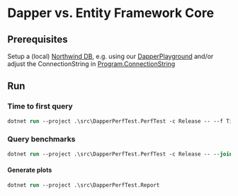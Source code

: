 # Dapper vs. Entity Framework Core

## Prerequisites

Setup a (local) [Northwind DB](https://docs.microsoft.com/en-us/dotnet/framework/data/adonet/sql/linq/downloading-sample-databases), e.g. using our [DapperPlayground](https://github.com/bbvch/DapperPlayground) and/or adjust the ConnectionString in [Program.ConnectionString](./src/DapperPerfTest.PerfTest/Program.cs)

## Run

### Time to first query

```ps
dotnet run --project .\src\DapperPerfTest.PerfTest -c Release -- --f TimeToFirstQuery
```

### Query benchmarks

```ps
dotnet run --project .\src\DapperPerfTest.PerfTest -c Release -- --join --f *.Query.*
```

#### Generate plots

```ps
dotnet run --project .\src\DapperPerfTest.Report
```
